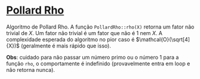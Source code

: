 # [Pollard Rho](pollard_rho.cpp)

Algoritmo de Pollard Rho. A função `PollardRho::rho(X)` retorna um fator não trivial de $X$. Um fator não trivial é um fator que não é $1$ nem $X$. A complexidade esperada do algoritmo no pior caso é $\mathcal{O}(\sqrt[4]{X})$ (geralmente é mais rápido que isso).

**Obs**: cuidado para não passar um número primo ou o número $1$ para a função `rho`, o comportamente é indefinido (provavelmente entra em loop e não retorna nunca).
